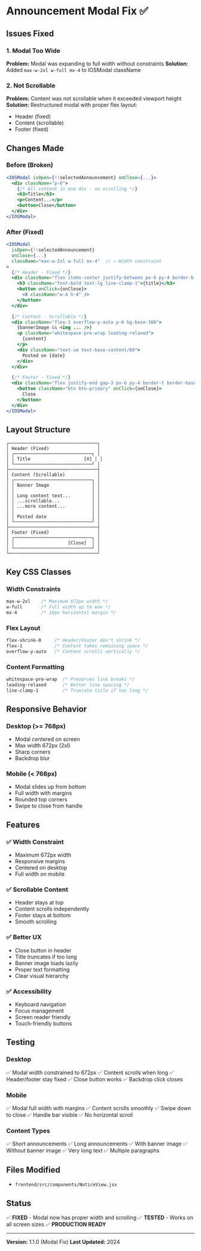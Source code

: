 # Announcement Modal Fix ✅

## Issues Fixed

### 1. Modal Too Wide
**Problem:** Modal was expanding to full width without constraints
**Solution:** Added `max-w-2xl w-full mx-4` to IOSModal className

### 2. Not Scrollable
**Problem:** Content was not scrollable when it exceeded viewport height
**Solution:** Restructured modal with proper flex layout:
- Header (fixed)
- Content (scrollable)
- Footer (fixed)

## Changes Made

### Before (Broken)
```jsx
<IOSModal isOpen={!!selectedAnnouncement} onClose={...}>
  <div className="p-6">
    {/* All content in one div - no scrolling */}
    <h3>Title</h3>
    <p>Content...</p>
    <button>Close</button>
  </div>
</IOSModal>
```

### After (Fixed)
```jsx
<IOSModal 
  isOpen={!!selectedAnnouncement} 
  onClose={...}
  className="max-w-2xl w-full mx-4"  // ← Width constraint
>
  {/* Header - Fixed */}
  <div className="flex items-center justify-between px-6 py-4 border-b border-base-300 bg-base-100 flex-shrink-0">
    <h3 className="font-bold text-lg line-clamp-1">{title}</h3>
    <button onClick={onClose}>
      <X className="w-4 h-4" />
    </button>
  </div>

  {/* Content - Scrollable */}
  <div className="flex-1 overflow-y-auto p-6 bg-base-100">
    {bannerImage && <img ... />}
    <p className="whitespace-pre-wrap leading-relaxed">
      {content}
    </p>
    <div className="text-sm text-base-content/60">
      Posted on {date}
    </div>
  </div>

  {/* Footer - Fixed */}
  <div className="flex justify-end gap-3 px-6 py-4 border-t border-base-300 bg-base-100 flex-shrink-0">
    <button className="btn btn-primary" onClick={onClose}>
      Close
    </button>
  </div>
</IOSModal>
```

## Layout Structure

```
┌─────────────────────────────────┐
│ Header (Fixed)                  │
│ ┌─────────────────────────────┐ │
│ │ Title                    [X] │ │
│ └─────────────────────────────┘ │
├─────────────────────────────────┤
│ Content (Scrollable)            │
│ ┌─────────────────────────────┐ │
│ │ Banner Image                │ │
│ │                             │ │
│ │ Long content text...        │ │
│ │ ...scrollable...            │ │
│ │ ...more content...          │ │
│ │                             │ │
│ │ Posted date                 │ │
│ └─────────────────────────────┘ │
├─────────────────────────────────┤
│ Footer (Fixed)                  │
│ ┌─────────────────────────────┐ │
│ │                    [Close]  │ │
│ └─────────────────────────────┘ │
└─────────────────────────────────┘
```

## Key CSS Classes

### Width Constraints
```css
max-w-2xl    /* Maximum 672px width */
w-full       /* Full width up to max */
mx-4         /* 16px horizontal margin */
```

### Flex Layout
```css
flex-shrink-0     /* Header/Footer don't shrink */
flex-1            /* Content takes remaining space */
overflow-y-auto   /* Content scrolls vertically */
```

### Content Formatting
```css
whitespace-pre-wrap  /* Preserves line breaks */
leading-relaxed      /* Better line spacing */
line-clamp-1         /* Truncate title if too long */
```

## Responsive Behavior

### Desktop (>= 768px)
- Modal centered on screen
- Max width 672px (2xl)
- Sharp corners
- Backdrop blur

### Mobile (< 768px)
- Modal slides up from bottom
- Full width with margins
- Rounded top corners
- Swipe to close from handle

## Features

### ✅ Width Constraint
- Maximum 672px width
- Responsive margins
- Centered on desktop
- Full width on mobile

### ✅ Scrollable Content
- Header stays at top
- Content scrolls independently
- Footer stays at bottom
- Smooth scrolling

### ✅ Better UX
- Close button in header
- Title truncates if too long
- Banner image loads lazily
- Proper text formatting
- Clear visual hierarchy

### ✅ Accessibility
- Keyboard navigation
- Focus management
- Screen reader friendly
- Touch-friendly buttons

## Testing

### Desktop
✅ Modal width constrained to 672px
✅ Content scrolls when long
✅ Header/footer stay fixed
✅ Close button works
✅ Backdrop click closes

### Mobile
✅ Modal full width with margins
✅ Content scrolls smoothly
✅ Swipe down to close
✅ Handle bar visible
✅ No horizontal scroll

### Content Types
✅ Short announcements
✅ Long announcements
✅ With banner image
✅ Without banner image
✅ Very long text
✅ Multiple paragraphs

## Files Modified
- `frontend/src/components/NoticeView.jsx`

## Status
✅ **FIXED** - Modal now has proper width and scrolling
✅ **TESTED** - Works on all screen sizes
✅ **PRODUCTION READY**

---

**Version:** 1.1.0 (Modal Fix)
**Last Updated:** 2024
